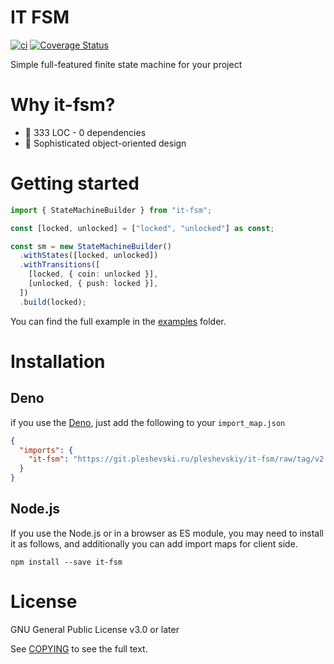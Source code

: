 # IT FSM

[![ci](https://github.com/icetemple/it-fsm/actions/workflows/ci.yml/badge.svg)](https://github.com/icetemple/it-fsm/actions/workflows/ci.yml)
[![Coverage Status](https://coveralls.io/repos/github/icetemple/it-fsm/badge.svg?branch=master)](https://coveralls.io/github/icetemple/it-fsm?branch=master)

Simple full-featured finite state machine for your project

# Why it-fsm?

- 🚯 333 LOC - 0 dependencies
- 🍒 Sophisticated object-oriented design

# Getting started

```ts
import { StateMachineBuilder } from "it-fsm";

const [locked, unlocked] = ["locked", "unlocked"] as const;

const sm = new StateMachineBuilder()
  .withStates([locked, unlocked])
  .withTransitions([
    [locked, { coin: unlocked }],
    [unlocked, { push: locked }],
  ])
  .build(locked);
```

You can find the full example in the [examples](./examples/) folder.

# Installation

## Deno

if you use the [Deno](https://deno.land), just add the following to your
`import_map.json`

```json
{
  "imports": {
    "it-fsm": "https://git.pleshevski.ru/pleshevskiy/it-fsm/raw/tag/v2.0.3/fsm.ts"
  }
}
```

## Node.js

If you use the Node.js or in a browser as ES module, you may need to install it
as follows, and additionally you can add import maps for client side.

`npm install --save it-fsm`

# License

GNU General Public License v3.0 or later

See [COPYING](./COPYING) to see the full text.
